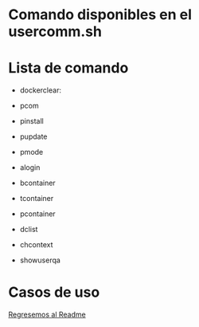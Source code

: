 # Comando disponibles en el usercomm.sh 

# Lista de comando
- dockerclear:

- pcom

- pinstall

- pupdate

- pmode

- alogin

- bcontainer

- tcontainer

- pcontainer

- dclist

- chcontext

- showuserqa

# Casos de uso

[Regresemos al Readme](../README.md)